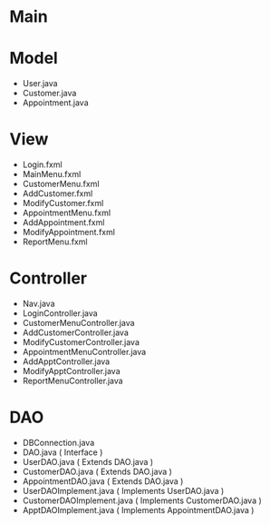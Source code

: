# Main
# Model
  - User.java
  - Customer.java
  - Appointment.java
  
# View
  - Login.fxml
  - MainMenu.fxml
  - CustomerMenu.fxml
  - AddCustomer.fxml
  - ModifyCustomer.fxml
  - AppointmentMenu.fxml
  - AddAppointment.fxml
  - ModifyAppointment.fxml
  - ReportMenu.fxml
  
# Controller
  - Nav.java
  - LoginController.java
  - CustomerMenuController.java
  - AddCustomerController.java
  - ModifyCustomerController.java
  - AppointmentMenuController.java
  - AddApptController.java
  - ModifyApptController.java
  - ReportMenuController.java
  
# DAO
  - DBConnection.java
  - DAO.java ( Interface )
  - UserDAO.java ( Extends DAO.java )
  - CustomerDAO.java ( Extends DAO.java )
  - AppointmentDAO.java ( Extends DAO.java )
  - UserDAOImplement.java ( Implements UserDAO.java )
  - CustomerDAOImplement.java ( Implements CustomerDAO.java )
  - ApptDAOImplement.java ( Implements AppointmentDAO.java )
